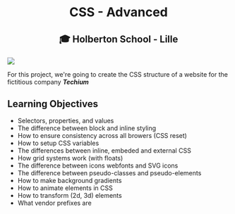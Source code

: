 # <p align="center">CSS - Advanced</p>
## <p align="center">🎓 Holberton School - Lille</p>

![](https://i.imgur.com/q8FRHyA.jpg)

For this project, we're going to create the CSS structure of a website for the fictitious company ***Techium***

## Learning Objectives
- Selectors, properties, and values
- The difference between block and inline styling
- How to ensure consistency across all browers (CSS reset)
- How to setup CSS variables
- The differences between inline, embeded and external CSS
- How grid systems work (with floats)
- The difference between icons webfonts and SVG icons
- The difference between pseudo-classes and pseudo-elements
- How to make background gradients
- How to animate elements in CSS
- How to transform (2d, 3d) elements
- What vendor prefixes are
